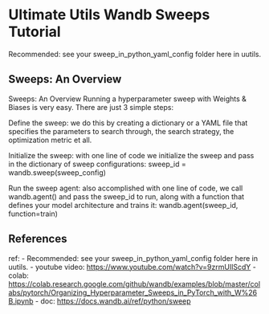 # Ultimate Utils Wandb Sweeps Tutorial
Recommended: see your sweep_in_python_yaml_config folder here in uutils. 

## Sweeps: An Overview
Sweeps: An Overview
Running a hyperparameter sweep with Weights & Biases is very easy. There are just 3 simple steps:

Define the sweep: we do this by creating a dictionary or a YAML file that specifies the parameters to search through, the search strategy, the optimization metric et all.

Initialize the sweep: with one line of code we initialize the sweep and pass in the dictionary of sweep configurations: sweep_id = wandb.sweep(sweep_config)

Run the sweep agent: also accomplished with one line of code, we call wandb.agent() and pass the sweep_id to run, along with a function that defines your model architecture and trains it: wandb.agent(sweep_id, function=train)

## References

ref:
    - Recommended: see your sweep_in_python_yaml_config folder here in uutils. 
    - youtube video: https://www.youtube.com/watch?v=9zrmUIlScdY
    - colab: https://colab.research.google.com/github/wandb/examples/blob/master/colabs/pytorch/Organizing_Hyperparameter_Sweeps_in_PyTorch_with_W%26B.ipynb
    - doc: https://docs.wandb.ai/ref/python/sweep 